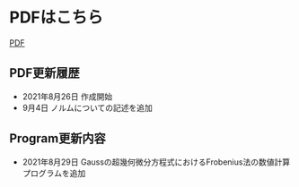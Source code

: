 # PDFはこちら
[PDF](/main/SpecialFunction.pdf)

## PDF更新履歴
- 2021年8月26日
作成開始
- 9月4日
ノルムについての記述を追加
## Program更新内容
- 2021年8月29日
Gaussの超幾何微分方程式におけるFrobenius法の数値計算プログラムを追加


